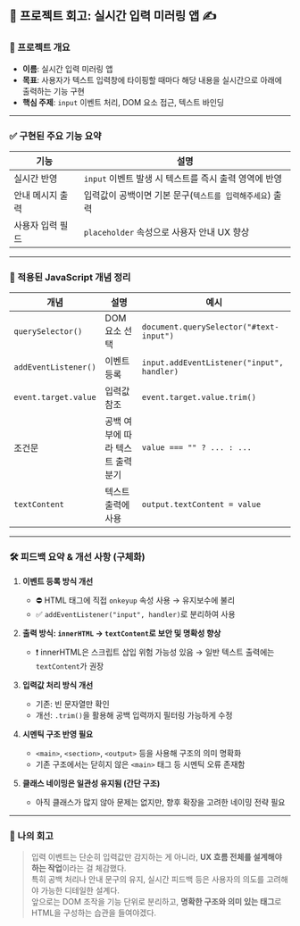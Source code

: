 ## 📝 프로젝트 회고: 실시간 입력 미러링 앱 ✍️

### 📌 프로젝트 개요

- **이름**: 실시간 입력 미러링 앱
- **목표**: 사용자가 텍스트 입력창에 타이핑할 때마다 해당 내용을 실시간으로 아래에 출력하는 기능 구현
- **핵심 주제**: `input` 이벤트 처리, DOM 요소 접근, 텍스트 바인딩

---

### ✅ 구현된 주요 기능 요약

| 기능             | 설명                                                      |
| ---------------- | --------------------------------------------------------- |
| 실시간 반영      | `input` 이벤트 발생 시 텍스트를 즉시 출력 영역에 반영     |
| 안내 메시지 출력 | 입력값이 공백이면 기본 문구(`텍스트를 입력해주세요`) 출력 |
| 사용자 입력 필드 | `placeholder` 속성으로 사용자 안내 UX 향상                |

---

### 🧠 적용된 JavaScript 개념 정리

| 개념                 | 설명                              | 예시                                       |
| -------------------- | --------------------------------- | ------------------------------------------ |
| `querySelector()`    | DOM 요소 선택                     | `document.querySelector("#text-input")`    |
| `addEventListener()` | 이벤트 등록                       | `input.addEventListener("input", handler)` |
| `event.target.value` | 입력값 참조                       | `event.target.value.trim()`                |
| 조건문               | 공백 여부에 따라 텍스트 출력 분기 | `value === "" ? ... : ...`                 |
| `textContent`        | 텍스트 출력에 사용                | `output.textContent = value`               |

---

### 🛠 피드백 요약 & 개선 사항 (구체화)

1. **이벤트 등록 방식 개선**

   - ⛔ HTML 태그에 직접 `onkeyup` 속성 사용 → 유지보수에 불리
   - ✅ `addEventListener("input", handler)`로 분리하여 사용

2. **출력 방식: `innerHTML` → `textContent`로 보안 및 명확성 향상**

   - ❗ innerHTML은 스크립트 삽입 위험 가능성 있음 → 일반 텍스트 출력에는 `textContent`가 권장

3. **입력값 처리 방식 개선**

   - 기존: 빈 문자열만 확인
   - 개선: `.trim()`을 활용해 공백 입력까지 필터링 가능하게 수정

4. **시멘틱 구조 반영 필요**

   - `<main>`, `<section>`, `<output>` 등을 사용해 구조의 의미 명확화
   - 기존 구조에서는 닫히지 않은 `<main>` 태그 등 시멘틱 오류 존재함

5. **클래스 네이밍은 일관성 유지됨 (간단 구조)**
   - 아직 클래스가 많지 않아 문제는 없지만, 향후 확장을 고려한 네이밍 전략 필요

---

### 🧩 나의 회고

> 입력 이벤트는 단순히 입력값만 감지하는 게 아니라, **UX 흐름 전체를 설계해야 하는 작업**이라는 걸 체감했다.  
> 특히 공백 처리나 안내 문구의 유지, 실시간 피드백 등은 사용자의 의도를 고려해야 가능한 디테일한 설계다.  
> 앞으로는 DOM 조작을 기능 단위로 분리하고, **명확한 구조와 의미 있는 태그**로 HTML을 구성하는 습관을 들여야겠다.
